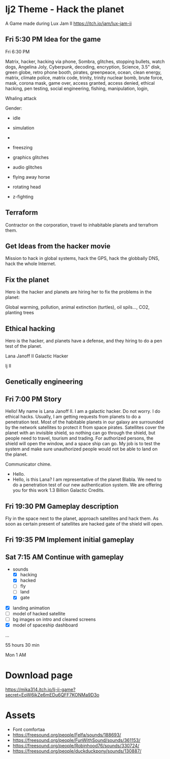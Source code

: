 # lj2 Theme - Hack the planet
A Game made during Lux Jam II https://itch.io/jam/lux-jam-ii

## Fri 5:30 PM Idea for the game
Fri 6:30 PM

Matrix, hacker, hacking via phone, Sombra, glitches, stopping bullets,
watch dogs, Angelina Joly, Cyberpunk, decoding, encryption, Science,
3.5" disk, green globe, retro phone booth, pirates, greenpeace, ocean,
clean energy, matrix, climate police, matrix code,
trinity, trinity nuclear bomb, brute force, mask, corona mask, game
over, access granted, access denied, ethical hacking, pen testing,
social engineering, fishing, manipulation, login,

Whaling attack

Gender:

- idle
- simulation
-

- freeszing
- graphics glitches
- audio glitches
- flying away horse
- rotating head
- z-fighting



## Terraform

Contractor on the corporation, travel to inhabitable planets and
terrafrom them.

## Get Ideas from the hacker movie

Mission to hack in global systems, hack the GPS, hack the globbally
DNS, hack the whole Internet.


## Fix the planet

Hero is the hacker and planets are hiring her to fix the problems in the planet:

Global warming, pollution, animal extinction (turtles), oil spils...,
CO2, planting trees


## Ethical hacking

Hero is the hacker, and planets have a defense, and they hiring to do
a pen test of the planet.

Lana Janoff II
Galactic Hacker

lj II

## Genetically engineering


## Fri 7:00 PM Story

Hello! My name is Lana Janoff II. I am a galactic hacker. Do not
worry. I do ethical hacks. Usually, I am getting requests from planets
to do a penetration test. Most of the habitable planets in our galaxy
are surrounded by the network satellites to protect it from space
pirates. Satellites cover the planet with an invisible shield, so
nothing can go through the shield, but people need to travel, tourism
and trading. For authorized persons, the shield will open the window,
and a space ship can go. My job is to test the system and make sure
unauthorized people would not be able to land on the planet.

Communicator chime.

- Hello.
- Hello, is this Lana? I am representative of the planet Blabla. We
  need to do a penetration test of our new authentication system. We
  are offering you for this work 1.3 Billion Galactic Credits.

## Fri 19:30 PM Gameplay description

Fly in the space next to the planet, approach satellites and hack
them. As soon as certain present of satellites are hacked gate of the
shield will open.

## Fri 19:35 PM Implement initial gameplay

## Sat 7:15 AM Continue with gameplay

- sounds
  - [x] hacking
  - [x] hacked
  - [ ] fly
  - [ ] land
  - [x] gate

- [x] landing animation
- [ ] model of hacked satellite
- [ ] bg images on intro and cleared screens
- [x] model of spaceship dashboard

...

55 hours 30 min

Mon 1 AM


# Download page
https://mika314.itch.io/lj-ii-game?secret=EqW6ikZe6mEDu6QFF7KONMa9D3o



# Assets

- Font comfortaa
- https://freesound.org/people/Felfa/sounds/188693/
- https://freesound.org/people/FunWithSound/sounds/361153/
- https://freesound.org/people/Robinhood76/sounds/330724/
- https://freesound.org/people/duckduckpony/sounds/130887/
